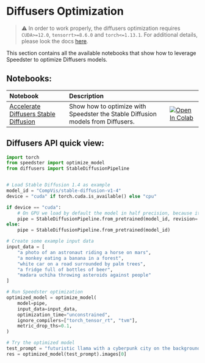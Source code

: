 # **Diffusers Optimization**

> :warning: In order to work properly, the diffusers optimization requires `CUDA>=12.0`, `tensorrt>=8.6.0` and `torch<=1.13.1`. For additional details, please look the docs [here](https://docs.nebuly.com/Speedster/getting_started/diffusers_getting_started/).

This section contains all the available notebooks that show how to leverage Speedster to optimize Diffusers models.

## Notebooks:
| Notebook                                                                                                                                                                | Description                                                                     |                                                                                                                                                                                                                                    |
|:------------------------------------------------------------------------------------------------------------------------------------------------------------------------|:--------------------------------------------------------------------------------|:-----------------------------------------------------------------------------------------------------------------------------------------------------------------------------------------------------------------------------------|
| [Accelerate Diffusers Stable Diffusion](https://github.com/nebuly-ai/nebullvm/blob/main/notebooks/speedster/diffusers/Accelerate_Stable_Diffusion_with_Speedster.ipynb) | Show how to optimize with Speedster the Stable Diffusion models from Diffusers. | [![Open In Colab](https://colab.research.google.com/assets/colab-badge.svg)](https://colab.research.google.com/github/nebuly-ai/nebullvm/blob/main/notebooks/speedster/diffusers/Accelerate_Stable_Diffusion_with_Speedster.ipynb) |

## Diffusers API quick view:

``` python
import torch
from speedster import optimize_model
from diffusers import StableDiffusionPipeline


# Load Stable Diffusion 1.4 as example
model_id = "CompVis/stable-diffusion-v1-4"
device = "cuda" if torch.cuda.is_available() else "cpu"

if device == "cuda":
    # On GPU we load by default the model in half precision, because it's faster and lighter.
    pipe = StableDiffusionPipeline.from_pretrained(model_id, revision='fp16', torch_dtype=torch.float16)
else:
    pipe = StableDiffusionPipeline.from_pretrained(model_id)

# Create some example input data
input_data = [
    "a photo of an astronaut riding a horse on mars",
    "a monkey eating a banana in a forest",
    "white car on a road surrounded by palm trees",
    "a fridge full of bottles of beer",
    "madara uchiha throwing asteroids against people"
]

# Run Speedster optimization
optimized_model = optimize_model(
    model=pipe,
    input_data=input_data,
    optimization_time="unconstrained",
    ignore_compilers=["torch_tensor_rt", "tvm"],
    metric_drop_ths=0.1,
)

# Try the optimized model
test_prompt = "futuristic llama with a cyberpunk city on the background"
res = optimized_model(test_prompt).images[0]
```
